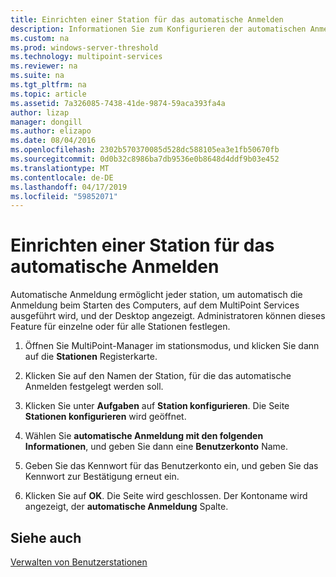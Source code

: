 ```yaml
---
title: Einrichten einer Station für das automatische Anmelden
description: Informationen Sie zum Konfigurieren der automatischen Anmeldung für den MultiPoint Services-Stationen
ms.custom: na
ms.prod: windows-server-threshold
ms.technology: multipoint-services
ms.reviewer: na
ms.suite: na
ms.tgt_pltfrm: na
ms.topic: article
ms.assetid: 7a326085-7438-41de-9874-59aca393fa4a
author: lizap
manager: dongill
ms.author: elizapo
ms.date: 08/04/2016
ms.openlocfilehash: 2302b570370085d528dc588105ea3e1fb50670fb
ms.sourcegitcommit: 0d0b32c8986ba7db9536e0b8648d4ddf9b03e452
ms.translationtype: MT
ms.contentlocale: de-DE
ms.lasthandoff: 04/17/2019
ms.locfileid: "59852071"
---
```

# <a name="set-up-a-station-for-automatic-logon"></a>Einrichten einer Station für das automatische Anmelden
Automatische Anmeldung ermöglicht jeder station, um automatisch die Anmeldung beim Starten des Computers, auf dem MultiPoint Services ausgeführt wird, und der Desktop angezeigt. Administratoren können dieses Feature für einzelne oder für alle Stationen festlegen.  
  
1.  Öffnen Sie MultiPoint-Manager im stationsmodus, und klicken Sie dann auf die **Stationen** Registerkarte.  
  
2.  Klicken Sie auf den Namen der Station, für die das automatische Anmelden festgelegt werden soll.  
  
3.  Klicken Sie unter **Aufgaben** auf **Station konfigurieren**. Die Seite **Stationen konfigurieren** wird geöffnet.  
  
4.  Wählen Sie **automatische Anmeldung mit den folgenden Informationen**, und geben Sie dann eine **Benutzerkonto** Name.  
  
5.  Geben Sie das Kennwort für das Benutzerkonto ein, und geben Sie das Kennwort zur Bestätigung erneut ein.  
  
6.  Klicken Sie auf **OK**. Die Seite wird geschlossen. Der Kontoname wird angezeigt, der **automatische Anmeldung** Spalte.  
  
## <a name="see-also"></a>Siehe auch  
[Verwalten von Benutzerstationen](Manage-User-Stations.md)